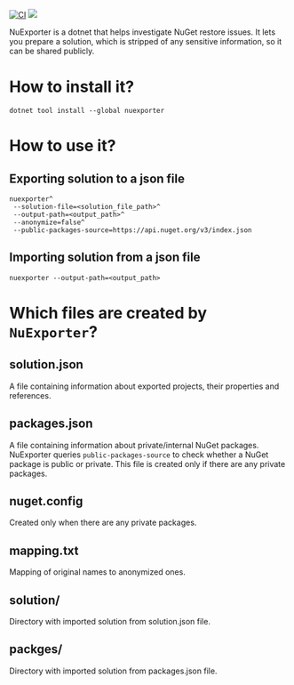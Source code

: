 [![CI](https://github.com/marcin-krystianc/NuExporter/actions/workflows/ci.yml/badge.svg?branch=master&event=push)](https://github.com/marcin-krystianc/NuExporter/actions/workflows/ci.yml?query=branch%3Amaster+event%3Apush)
[![](https://img.shields.io/nuget/vpre/NuExporter)](https://www.nuget.org/packages/NuExporter/absoluteLatest)

NuExporter is a dotnet that helps investigate NuGet restore issues.
It lets you prepare a solution, which is stripped of any sensitive information, so it can be shared publicly.

# How to install it?
`dotnet tool install --global nuexporter`

# How to use it?

## Exporting solution to a json file
```
nuexporter^
 --solution-file=<solution_file_path>^
 --output-path=<output_path>^
 --anonymize=false^
 --public-packages-source=https://api.nuget.org/v3/index.json
 ```
## Importing solution from a json file
`nuexporter --output-path=<output_path>`

# Which files are created by `NuExporter`?

## solution.json
A file containing information about exported projects, their properties and references.
 
## packages.json
A file containing information about private/internal NuGet packages. NuExporter queries `public-packages-source` to check whether a NuGet package is public or private.
This file is created only if there are any private packages.

## nuget.config
Created only when there are any private packages.

## mapping.txt
Mapping of original names to anonymized ones.

## solution/
Directory with imported solution from solution.json file.

## packges/
Directory with imported solution from packages.json file.